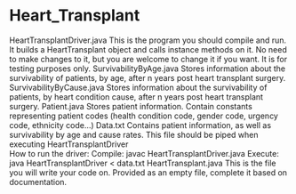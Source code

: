 # Heart_Transplant

HeartTransplantDriver.java
  This is the program you should compile and run. It builds a HeartTransplant object and calls instance methods on it. No need to make changes to it, but you are welcome to change it if you want. It is for testing purposes only.
SurvivabilityByAge.java
  Stores information about the survivability of patients, by age, after n years post heart transplant surgery.
SurvivabilityByCause.java
  Stores information about the survivability of patients, by heart condition cause, after n years post heart transplant surgery.
Patient.java
  Stores patient information. Contain constants representing patient codes (health condition code, gender code, urgency code, ethnicity code…)
Data.txt
  Contains patient information, as well as survivability by age and cause rates. This file should be piped when executing HeartTransplantDriver  
  How to run the driver: 
  Compile: javac HeartTransplantDriver.java
  Execute: java HeartTransplantDriver < data.txt
HeartTransplant.java
  This is the file you will write your code on. Provided as an empty file, complete it based on documentation.
